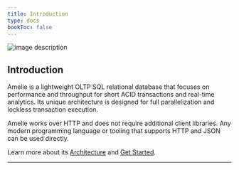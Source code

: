 ```yaml
---
title: Introduction
type: docs
bookToc: false
---
```


![image description](/docs/logo.png)

## Introduction

Amelie is a lightweight OLTP SQL relational database that focuses on performance and throughput for
short ACID transactions and real-time analytics. Its unique architecture is designed for full
parallelization and lockless transaction execution.

Amelie works over HTTP and does not require additional client libraries. Any modern programming
language or tooling that supports HTTP and JSON can be used directly.

Learn more about its [Architecture](/docs/architecture/) and [Get Started](/docs/tutorial/get_started).

---
